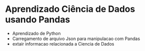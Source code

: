 # Aprendizado Ciência de Dados usando Pandas 
- Aprendizado de Python 
- Carregamento de arquivo Json para manipulacao com Pandas
- extair informacao relacionada a Ciencia de Dados  

